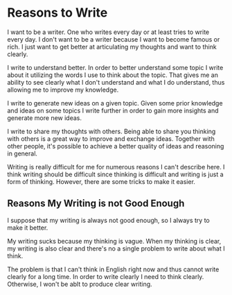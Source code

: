 # Reasons to Write

I want to be a writer. One who writes every day or at least tries to write every day. I don't want to be a writer because I want to become famous or rich. I just want to get better at articulating my thoughts and want to think clearly.

I write to understand better. In order to better understand some topic I write about it utilizing the words I use to think about the topic. That gives me an ability to see clearly what I don't understand and what I do understand, thus allowing me to improve my knowledge.

I write to generate new ideas on a given topic. Given some prior knowledge and ideas on some topics I write further in order to gain more insights and generate more new ideas.

I write to share my thoughts with others. Being able to share you thinking with others is a great way to improve and exchange ideas. Together with other people, it's possible to achieve a better quality of ideas and reasoning in general.

Writing is really difficult for me for numerous reasons I can't describe here. I think writing should be difficult since thinking is difficult and writing is just a form of thinking. However, there are some tricks to make it easier.

## Reasons My Writing is not Good Enough

I suppose that my writing is always not good enough, so I always try to make it better.

My writing sucks because my thinking is vague. When my thinking is clear, my writing is also clear and there's no a single problem to write about what I think.

The problem is that I can't think in English right now and thus cannot write clearly for a long time. In order to write clearly I need to think clearly. Otherwise, I won't be ablt to produce clear writing.

